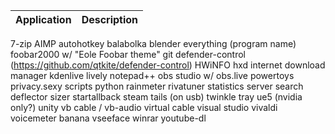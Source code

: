 | Application  | Description |
| ----------- | ---------- |

7-zip
AIMP
autohotkey
balabolka
blender
everything (program name)
foobar2000 w/ "Eole Foobar theme"
git
defender-control (https://github.com/qtkite/defender-control)
HWiNFO
hxd
internet download manager
kdenlive
lively
notepad++
obs studio w/ obs.live
powertoys 
privacy.sexy scripts
python
rainmeter
rivatuner statistics server
search deflector 
sizer
startallback
steam
tails (on usb)
twinkle tray
ue5 (nvidia only?)
unity
vb cable / vb-audio virtual cable 
visual studio
vivaldi
voicemeter banana
vseeface
winrar
youtube-dl
